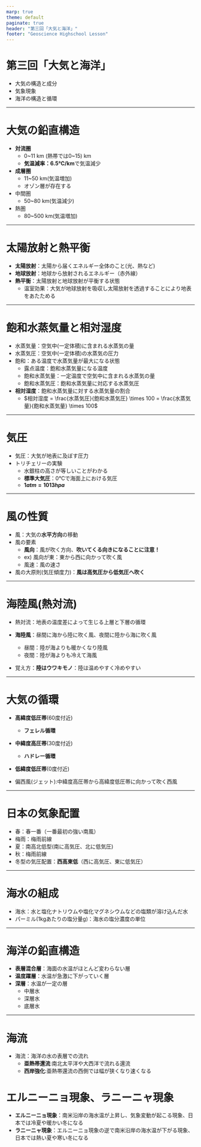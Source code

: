 ```yaml
---
marp: true
theme: default
paginate: true
header: "第三回「大気と海洋」"
footer: "Geoscience Highschool Lesson"
---
```


# 第三回「大気と海洋」

- 大気の構造と成分
- 気象現象
- 海洋の構造と循環

---

# 大気の鉛直構造

- **対流圏**
  - 0~11 km (熱帯では0~15) km
  - **気温減率：6.5℃/km**で気温減少
- **成層圏**
  - 11~50 km(気温増加)
  - オゾン層が存在する
- 中間圏
  - 50~80 km(気温減少)
- 熱圏
  - 80~500 km(気温増加)

---

# 太陽放射と熱平衡

- **太陽放射**：太陽から届くエネルギー全体のこと(光、熱など)
- **地球放射**：地球から放射されるエネルギー（赤外線）
- **熱平衡**：太陽放射と地球放射が平衡する状態
  - 温室効果：大気が地球放射を吸収し太陽放射を透過することにより地表をあたためる

---

# 飽和水蒸気量と相対湿度

- 水蒸気量：空気中(一定体積)に含まれる水蒸気の量
- 水蒸気圧：空気中(一定体積)の水蒸気の圧力
- 飽和：ある温度で水蒸気量が最大になる状態
  - 露点温度：飽和水蒸気量になる温度
  - 飽和水蒸気量：一定温度で空気中に含まれる水蒸気の量
  - 飽和水蒸気圧：飽和水蒸気量に対応する水蒸気圧
- **相対湿度**：飽和水蒸気量に対する水蒸気量の割合
  - $相対湿度 = \frac{水蒸気圧}{飽和水蒸気圧} \times 100 = \frac{水蒸気量}{飽和水蒸気量} \times 100$
  
---

# 気圧

- 気圧：大気が地表に及ぼす圧力
- トリチェリーの実験
  - 水銀柱の高さが等しいことがわかる
  - **標準大気圧**：0℃で海面上における気圧
  - **$1 atm = 1013 hpa$**

---

# 風の性質

- 風：大気の**水平方向**の移動
- 風の要素
  - **風向**：風が吹く方向、**吹いてくる向きになることに注意！**
  - ex) 風向が東：東から西に向かって吹く風
  - 風速：風の速さ
- 風の大原則(気圧傾度力)：**風は高気圧から低気圧へ吹く**

---

# 海陸風(熱対流)

- 熱対流：地表の温度差によって生じる上層と下層の循環
- **海陸風**：昼間に海から陸に吹く風、夜間に陸から海に吹く風
  - 昼間：陸が海よりも暖かくなり陸風
  - 夜間：陸が海よりも冷えて海風
  
- 覚え方：**陸はウワキモノ**：陸は温めやすく冷めやすい

---

# 大気の循環

- **高緯度低圧帯**(60度付近)
  - **フェレル循環**
- **中緯度高圧帯**(30度付近)
  - **ハドレー循環**
- **低緯度低圧帯**(0度付近)

- 偏西風(ジェット):中緯度高圧帯から高緯度低圧帯に向かって吹く西風

---

# 日本の気象配置

- 春：春一番（一番最初の強い南風）
- 梅雨：梅雨前線
- 夏：南高北低型(南に高気圧、北に低気圧)
- 秋：梅雨前線
- 冬型の気圧配置：**西高東低**（西に高気圧、東に低気圧）

---

# 海水の組成

- 海水：水と塩化ナトリウムや塩化マグネシウムなどの塩類が溶け込んだ水
- パーミル(1kgあたりの塩分量g)：海水の塩分濃度の単位

---

# 海洋の鉛直構造

- **表層混合層**：海面の水温がほとんど変わらない層
- **温度躍層**：水温が急激に下がっていく層
- **深層**：水温が一定の層
  - 中層水
  - 深層水
  - 底層水

---

# 海流

- 海流：海洋の水の表層での流れ
  - **亜熱帯還流**:南北太平洋や大西洋で流れる還流
  - **西岸強化**:亜熱帯還流の西側では幅が狭くなり速くなる

# エルニーニョ現象、ラニーニャ現象

- **エルニーニョ現象**：南米沿岸の海水温が上昇し、気象変動が起こる現象、日本では冷夏や暖かい冬になる
- **ラニーニャ現象**：エルニーニョ現象の逆で南米沿岸の海水温が下がる現象、日本では熱い夏や寒い冬になる